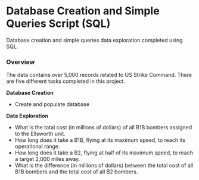 # Database Creation and Simple Queries Script (SQL)

Database creation and simple queries data exploration completed using SQL.

### Overview

The data contains over 5,000 records related to US Strike Command.
There are five different tasks completed in this project.

**Database Creation**

  - Create and populate database

**Data Exploration**

  - What is the total cost (in millions of dollars) of all 
B1B bombers assigned to the Ellsworth unit.
  - How long does it take a B1B, 
flying at its maximum speed, to reach its operational range.
  - How long does it take a B2, 
flying at half of its maximum speed, to reach a target 2,000 miles away.
  - What is the difference (in millions of dollars) 
between the total cost of all B1B bombers and the total cost of all B2 bombers.


